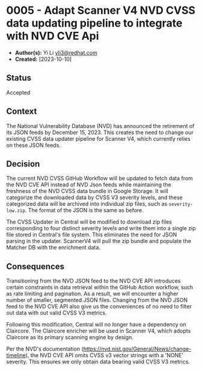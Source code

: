 # 0005 - Adapt Scanner V4 NVD CVSS data updating pipeline to integrate with NVD CVE Api

- **Author(s):** Yi Li <yli3@redhat.com>
- **Created:** [2023-10-10]

## Status

Accepted

## Context

The National Vulnerability Database (NVD) has announced the retirement of its JSON feeds by December 15, 2023. This creates the need to change our existing CVSS data updater pipeline for Scanner V4, which currently relies on these JSON feeds.

## Decision

The current NVD CVSS GitHub Workflow will be updated to fetch data from the NVD CVE API instead of NVD Json feeds while maintaining the freshness of the NVD CVSS data bundle in Google Storage. It will categorize the downloaded data by CVSS V3 severity levels, and these categorized data will be archived into individual zip files, such as `severity-low.zip`. The format of the JSON is the same as before.

The CVSS Updater in Central will be modified to download zip files corresponding to four distinct severity levels and write them into a single zip file stored in Central's file system. This eliminates the need for JSON parsing in the updater. ScannerV4 will pull the zip bundle and populate the Matcher DB with the enrichment data.

## Consequences

Transitioning from the NVD JSON feed to the NVD CVE API introduces certain constraints in data retrieval within the GitHub Action workflow, such as rate limiting and pagination. As a result, we will encounter a higher number of smaller, segmented JSON files.
Changing from the NVD JSON feed to the NVD CVE API also give us the conveniences of no need to filter out data with out valid CVSS V3 metrics. 

Following this modification, Central will no longer have a dependency on Claircore. The Claircore enricher will be used in Scanner V4, which adopts Claircore as its primary scanning engine by design.

Per the NVD's documentation (https://nvd.nist.gov/General/News/change-timeline), the NVD CVE API omits CVSS v3 vector strings with a 'NONE' severity. This ensures we only obtain data bearing valid CVSS V3 metrics.